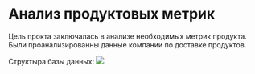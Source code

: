 # Анализ продуктовых метрик

Цель прокта заключалась в анализе необходимых метрик продукта. Были проанализированны данные компании по доставке продуктов.

Структыра базы данных:
![](//placehold.it/150x100)

